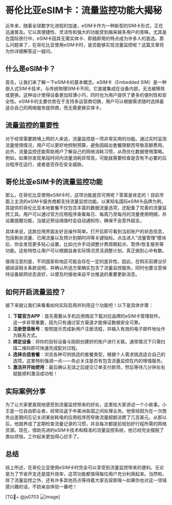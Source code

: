 # 哥伦比亚eSIM卡：流量监控功能大揭秘

近年来，随着全球数字化进程的加速，eSIM卡作为一种新型的SIM卡形式，正在迅速普及。它以其便捷性、灵活性和强大的功能受到越来越多用户的青睐。尤其是在国际旅行中，eSIM卡因其无需实体卡、即插即用的特点成为许多人的首选。那么问题来了，在哥伦比亚使用eSIM卡时，是否能够实现流量监控呢？这篇文章将为你详细解答这一疑问。

## 什么是eSIM卡？

首先，让我们来了解一下eSIM卡的基本概念。eSIM卡（Embedded SIM）是一种嵌入式SIM卡技术，与传统物理SIM卡不同，它直接集成在设备内部，无法被移除或更换。这种设计使得设备更加轻薄小巧，同时也为用户提供了更多的便利性和安全性。eSIM卡的主要优势在于支持多运营商切换，用户可以根据需求随时选择最适合自己的网络服务提供商，而无需更换实体卡。

## 流量监控的重要性

对于经常需要跨境上网的人来说，流量监控是一项非常实用的功能。通过实时监测流量使用情况，用户可以更好地控制预算，避免因超出套餐限额而导致高额费用。此外，流量监控还能帮助用户了解自己的网络消耗习惯，从而优化数据使用策略。例如，如果你发现某段时间内流量消耗异常高，可能就需要检查是否有不必要的后台程序在运行，或者是否存在安全威胁。

## 哥伦比亚eSIM卡的流量监控功能

那么，在哥伦比亚使用eSIM卡时，这项功能是否可用呢？答案是肯定的！目前市面上主流的eSIM卡服务商都支持流量监控功能。以某知名国际eSIM卡品牌为例，其提供的哥伦比亚本地套餐不仅包含丰富的数据流量选项，还配备了完善的流量监控工具。用户可以通过官方应用程序查看每日、每周乃至每月的流量使用明细，并设置提醒功能，当接近预设阈值时会自动通知你，确保不会意外超支。

具体来说，这款应用界面友好且操作简单。打开后即可看到当前账户的状态信息，包括剩余流量、已用流量以及预计到期时间等关键指标。点击进入“流量管理”模块后，你会发现更多贴心设置，比如允许手动调整计费周期起点、暂停/恢复服务等功能。这些特性让用户可以根据自身实际情况灵活调整计划，真正做到心中有数。

值得注意的是，不同国家和地区可能会存在一定的差异性。因此，在购买前建议仔细阅读相关条款说明，并确认所选方案确实包含了流量监控服务。同时也要注意保持设备联网状态良好，以便及时接收来自平台推送的重要更新消息。

## 如何开启流量监控？

接下来就让我们来看看如何实际启用并利用这个功能吧！以下是具体步骤：

1. **下载官方APP**：首先需要从手机应用商店下载对应品牌的eSIM卡管理软件。这一步非常重要，因为只有通过官方渠道才能保证数据安全可靠。
2. **注册登录账号**：按照提示完成新用户注册流程，并输入有效的电子邮件地址作为联系方式。
3. **绑定设备**：将你的目标设备与刚刚创建好的账户进行关联。通常情况下只需扫描二维码即可快速完成配对过程。
4. **选择合适套餐**：浏览各种可供挑选的套餐类型，根据个人需求挑选适合自己的选项。这里特别强调一点——务必关注是否有包含流量监控在内的增值服务。
5. **激活并开始使用**：最后确认无误之后提交订单支付款项，然后等待几分钟左右就能顺利激活成功啦！

## 实际案例分享

为了让大家更直观地感受到流量监控带来的好处，这里给大家讲述一个小故事。小王是一位自由职业者，经常往返于中美洲各国之间处理业务。他曾经因为在一次商务出差期间忘记关闭某些耗电的应用程序而导致流量超额消费了几百美元。从那以后，他就养成了定期检查流量记录的习惯，并且每次都提前规划好行程所需的网络资源。现在，借助先进的eSIM卡技术和精准的流量监控系统，他已经完全摆脱了类似烦恼，工作起来更加得心应手了。

## 总结

综上所述，在哥伦比亚使用eSIM卡时完全可以享受到流量监控带来的便利。无论是为了节省开支还是提升效率，这项功能都值得每位用户充分利用起来。当然啦，除了流量监控之外，还有许多其他亮点等待着大家去探索哦～如果你也对这一领域感兴趣的话，不妨亲自体验一番吧！

[TG💪+ @jx0703 ![Image](https://github.com/user-attachments/assets/dbca1d08-cadb-493c-b0ec-ad6f7a83f270)]
